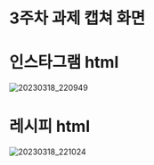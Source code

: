 # 3주차 과제 캡쳐 화면

# 인스타그램 html
![20230318_220949](https://user-images.githubusercontent.com/65546884/226108399-7fb37649-d50f-44b4-b922-19c75c1e0670.png)

# 레시피 html
![20230318_221024](https://user-images.githubusercontent.com/65546884/226108424-bce3a35f-9438-413e-bbd2-2b590b1a87a9.png)
